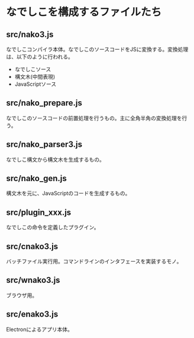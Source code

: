 # なでしこを構成するファイルたち

## src/nako3.js

なでしこコンパイラ本体。なでしこのソースコードをJSに変換する。変換処理は、以下のように行われる。

- なでしこソース
- 構文木(中間表現)
- JavaScriptソース

## src/nako_prepare.js

なでしこのソースコードの前置処理を行うもの。主に全角半角の変換処理を行う。

## src/nako_parser3.js

なでしこ構文から構文木を生成するもの。

## src/nako_gen.js

構文木を元に、JavaScriptのコードを生成するもの。

## src/plugin_xxx.js

なでしこの命令を定義したプラグイン。

## src/cnako3.js

バッチファイル実行用。コマンドラインのインタフェースを実装するモノ。

## src/wnako3.js

ブラウザ用。

## src/enako3.js

Electronによるアプリ本体。
